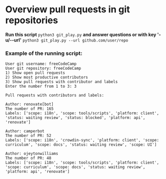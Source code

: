 # Overview pull requests in git repositories

**Run this script** ```python3 git_play.py``` **and answer questions or with key '-u/--url'** ```python3 git_play.py --url github.com/user/repo```  

### Example of the running script:  
```
User git username: freeCodeCamp
User git repository: freeCodeCamp
1) Show open pull requests
2) Show most productive contributors
3) Show pull requests with contributor and labels
Enter the number from 1 to 3: 3

Pull requests with contributors and labels:

Author: renovate[bot]
The number of PR: 165
Labels: ['scope: i18n', 'scope: tools/scripts', 'platform: client', 'status: waiting review', 'status: blocked', 'platform: api', 'renovate']

Author: camperbot
The number of PR: 52
Labels: ['scope: i18n', 'crowdin-sync', 'platform: client', 'scope: curriculum', 'scope: docs', 'status: waiting review', 'scope: UI']

Author: ojeytonwilliams
The number of PR: 48
Labels: ['scope: i18n', 'scope: tools/scripts', 'platform: client', 'scope: curriculum', 'scope: docs', 'status: waiting review', 'platform: api', 'renovate']

```
